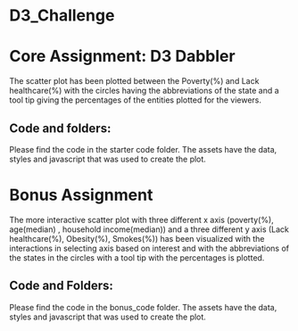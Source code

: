 # D3_Challenge

# Core Assignment: D3 Dabbler

The scatter plot has been plotted between the Poverty(%) and Lack healthcare(%) with the circles having the abbreviations of the state and a tool tip giving the percentages of the entities plotted for the viewers.

## Code and folders:

Please find the code in the starter code folder. The assets have the data, styles and javascript that was used to create the plot.

# Bonus Assignment

The more interactive scatter plot with three different x axis (poverty(%), age(median) , household income(median)) and a three different y axis (Lack healthcare(%), Obesity(%), Smokes(%)) has been visualized with the interactions in selecting axis based on interest and with the abbreviations of the states in the circles with a tool tip with the percentages is plotted.

## Code and Folders:

Please find the code in the bonus_code folder. The assets have the data, styles and javascript that was used to create the plot.
